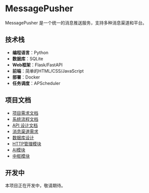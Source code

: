 # MessagePusher

MessagePusher 是一个统一的消息推送服务，支持多种消息渠道和平台。

## 技术栈

- **编程语言**：Python
- **数据库**：SQLite
- **Web框架**：Flask/FastAPI
- **前端**：简单的HTML/CSS/JavaScript
- **部署**：Docker
- **任务调度**：APScheduler

## 项目文档

- [项目需求文档](docs/requirements/README.md)
- [系统流程文档](docs/requirements/system_flow.md)
- [API 设计文档](docs/requirements/api.md)
- [消息渠道需求](docs/requirements/channels.md)
- [数据库设计](docs/requirements/database.md)
- [HTTP管理模块](docs/requirements/http_management.md)
- [AI模块](docs/requirements/ai_module.md)
- [中枢模块](docs/requirements/core_module.md)

## 开发中

本项目正在开发中，敬请期待。